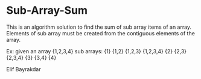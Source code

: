 # Sub-Array-Sum

This is an algorithm solution to find the sum of sub array items of an array. 
Elements of sub array must be created from the contiguous elements of the array.

Ex: given an array {1,2,3,4}
    sub arrays: {1}
                {1,2}
                {1,2,3}
                {1,2,3,4}
                {2}
                {2,3}
                {2,3,4}
                {3}
                {3,4}
                {4}
                
                
Elif Bayrakdar

                
                

